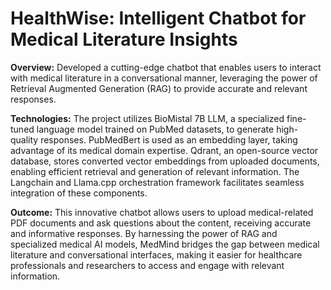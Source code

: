 # HealthWise: Intelligent Chatbot for Medical Literature Insights
**Overview:**
Developed a cutting-edge chatbot that enables users to interact with medical literature in a conversational manner, leveraging the power of Retrieval Augmented Generation (RAG) to provide accurate and relevant responses.

**Technologies:**
The project utilizes BioMistal 7B LLM, a specialized fine-tuned language model trained on PubMed datasets, to generate high-quality responses. PubMedBert is used as an embedding layer, taking advantage of its medical domain expertise. Qdrant, an open-source vector database, stores converted vector embeddings from uploaded documents, enabling efficient retrieval and generation of relevant information. The Langchain and Llama.cpp orchestration framework facilitates seamless integration of these components.

**Outcome:**
This innovative chatbot allows users to upload medical-related PDF documents and ask questions about the content, receiving accurate and informative responses. By harnessing the power of RAG and specialized medical AI models, MedMind bridges the gap between medical literature and conversational interfaces, making it easier for healthcare professionals and researchers to access and engage with relevant information.
